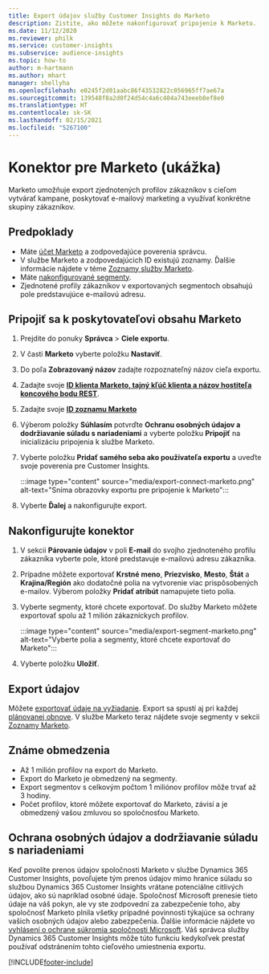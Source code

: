 ```yaml
---
title: Export údajov služby Customer Insights do Marketo
description: Zistite, ako môžete nakonfigurovať pripojenie k Marketo.
ms.date: 11/12/2020
ms.reviewer: philk
ms.service: customer-insights
ms.subservice: audience-insights
ms.topic: how-to
author: m-hartmann
ms.author: mhart
manager: shellyha
ms.openlocfilehash: e0245f2d01aabc86f43532822c056965ff7ae67a
ms.sourcegitcommit: 139548f8a2d0f24d54c4a6c404a743eeeb8ef8e0
ms.translationtype: HT
ms.contentlocale: sk-SK
ms.lasthandoff: 02/15/2021
ms.locfileid: "5267100"
---
```

# <a name="connector-for-marketo-preview"></a>Konektor pre Marketo (ukážka)

Marketo umožňuje export zjednotených profilov zákazníkov s cieľom vytvárať kampane, poskytovať e-mailový marketing a využívať konkrétne skupiny zákazníkov.

## <a name="prerequisites"></a>Predpoklady

-   Máte [účet Marketo](https://login.marketo.com/) a zodpovedajúce poverenia správcu.
-   V službe Marketo a zodpovedajúcich ID existujú zoznamy. Ďalšie informácie nájdete v téme [Zoznamy služby Marketo](https://docs.marketo.com/display/public/DOCS/Understanding+Static+Lists).
-   Máte [nakonfigurované segmenty](segments.md).
-   Zjednotené profily zákazníkov v exportovaných segmentoch obsahujú pole predstavujúce e-mailovú adresu.

## <a name="connect-to-marketo"></a>Pripojiť sa k poskytovateľovi obsahu Marketo

1. Prejdite do ponuky **Správca** > **Ciele exportu**.

1. V časti **Marketo** vyberte položku **Nastaviť**.

1. Do poľa **Zobrazovaný názov** zadajte rozpoznateľný názov cieľa exportu.

1. Zadajte svoje **[ID klienta Marketo, tajný kľúč klienta a názov hostiteľa koncového bodu REST](https://developers.marketo.com/rest-api/authentication/)**.

1. Zadajte svoje **[ID zoznamu Marketo](https://docs.marketo.com/display/public/DOCS/Understanding+Static+Lists)** 

1. Výberom položky **Súhlasím** potvrďte **Ochranu osobných údajov a dodržiavanie súladu s nariadeniami** a vyberte položku **Pripojiť** na inicializáciu pripojenia k službe Marketo.

1. Vyberte položku **Pridať samého seba ako používateľa exportu** a uveďte svoje poverenia pre Customer Insights.

   :::image type="content" source="media/export-connect-marketo.png" alt-text="Sníma obrazovky exportu pre pripojenie k Marketo":::

1. Vyberte **Ďalej** a nakonfigurujte export.

## <a name="configure-the-connector"></a>Nakonfigurujte konektor

1. V sekcii **Párovanie údajov** v poli **E-mail** do svojho zjednoteného profilu zákazníka vyberte pole, ktoré predstavuje e-mailovú adresu zákazníka. 

1. Prípadne môžete exportovať **Krstné meno**, **Priezvisko**, **Mesto**, **Štát** a **Krajina/Región** ako dodatočné polia na vytvorenie viac prispôsobených e-mailov. Výberom položky **Pridať atribút** namapujete tieto polia.

1. Vyberte segmenty, ktoré chcete exportovať. Do služby Marketo môžete exportovať spolu až 1 milión zákazníckych profilov.

   :::image type="content" source="media/export-segment-marketo.png" alt-text="Vyberte polia a segmenty, ktoré chcete exportovať do Marketo":::

1. Vyberte položku **Uložiť**.

## <a name="export-the-data"></a>Export údajov

Môžete [exportovať údaje na vyžiadanie](export-destinations.md). Export sa spustí aj pri každej [plánovanej obnove](system.md#schedule-tab). V službe Marketo teraz nájdete svoje segmenty v sekcii [Zoznamy Marketo](ttps://docs.marketo.com/display/public/DOCS/Understanding+Static+Lists).

## <a name="known-limitations"></a>Známe obmedzenia

- Až 1 milión profilov na export do Marketo.
- Export do Marketo je obmedzený na segmenty.
- Export segmentov s celkovým počtom 1 miliónov profilov môže trvať až 3 hodiny. 
- Počet profilov, ktoré môžete exportovať do Marketo, závisí a je obmedzený vašou zmluvou so spoločnosťou Marketo.

## <a name="data-privacy-and-compliance"></a>Ochrana osobných údajov a dodržiavanie súladu s nariadeniami

Keď povolíte prenos údajov spoločnosti Marketo v službe Dynamics 365 Customer Insights, povoľujete tým prenos údajov mimo hranice súladu so službou Dynamics 365 Customer Insights vrátane potenciálne citlivých údajov, ako sú napríklad osobné údaje. Spoločnosť Microsoft prenesie tieto údaje na váš pokyn, ale vy ste zodpovední za zabezpečenie toho, aby spoločnosť Marketo plnila všetky prípadné povinnosti týkajúce sa ochrany vašich osobných údajov alebo zabezpečenia. Ďalšie informácie nájdete vo [vyhlásení o ochrane súkromia spoločnosti Microsoft](https://go.microsoft.com/fwlink/?linkid=396732).
Váš správca služby Dynamics 365 Customer Insights môže túto funkciu kedykoľvek prestať používať odstránením tohto cieľového umiestnenia exportu.


[!INCLUDE[footer-include](../includes/footer-banner.md)]
